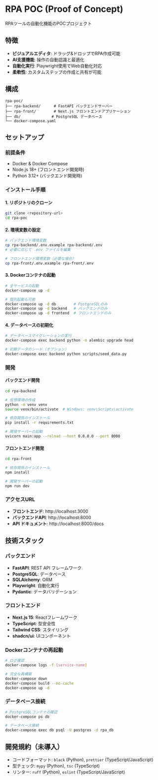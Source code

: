 # RPA POC (Proof of Concept)

RPAツールの自動化機能のPOCプロジェクト

## 特徴

- **ビジュアルエディタ**: ドラッグ&ドロップでRPA作成可能
- **AI支援機能**: 操作の自動認識と最適化
- **自動化実行**: Playwright使用でWeb自動化対応
- **柔軟性**: カスタムステップの作成と共有が可能

## 構成

```
rpa-poc/
├── rpa-backend/      # FastAPI バックエンドサーバー
├── rpa-front/        # Next.js フロントエンドアプリケーション
├── db/              # PostgreSQL データベース
└── docker-compose.yaml
```

## セットアップ

### 前提条件

- Docker & Docker Compose
- Node.js 18+ (フロントエンド開発時)
- Python 3.12+ (バックエンド開発時)

### インストール手順

#### 1. リポジトリのクローン

```bash
git clone <repository-url>
cd rpa-poc
```

#### 2. 環境変数の設定

```bash
# バックエンド環境変数
cp rpa-backend/.env.example rpa-backend/.env
# 必要に応じて .env ファイルを編集

# フロントエンド環境変数（必要な場合）
cp rpa-front/.env.example rpa-front/.env
```

#### 3. Dockerコンテナの起動

```bash
# 全サービスの起動
docker-compose up -d

# 個別起動も可能
docker-compose up -d db        # PostgreSQLのみ
docker-compose up -d backend   # バックエンドのみ
docker-compose up -d frontend  # フロントエンドのみ
```

#### 4. データベースの初期化

```bash
# データベースマイグレーションの実行
docker-compose exec backend python -m alembic upgrade head

# 初期データのシード（オプション）
docker-compose exec backend python scripts/seed_data.py
```

### 開発

#### バックエンド開発

```bash
cd rpa-backend

# 仮想環境の作成
python -m venv venv
source venv/bin/activate  # Windows: venv\Scripts\activate

# 依存関係のインストール
pip install -r requirements.txt

# 開発サーバーの起動
uvicorn main:app --reload --host 0.0.0.0 --port 8000
```

#### フロントエンド開発

```bash
cd rpa-front

# 依存関係のインストール
npm install

# 開発サーバーの起動
npm run dev
```

### アクセスURL

- **フロントエンド**: http://localhost:3000
- **バックエンドAPI**: http://localhost:8000
- **API ドキュメント**: http://localhost:8000/docs

## 技術スタック

### バックエンド
- **FastAPI**: REST API フレームワーク
- **PostgreSQL**: データベース
- **SQLAlchemy**: ORM
- **Playwright**: 自動化実行
- **Pydantic**: データバリデーション

### フロントエンド
- **Next.js 15**: Reactフレームワーク
- **TypeScript**: 型安全性
- **Tailwind CSS**: スタイリング
- **shadcn/ui**: UIコンポーネント


### Dockerコンテナの再起動

```bash
# ログ確認
docker-compose logs -f [service-name]

# 完全な再構築
docker-compose down
docker-compose build --no-cache
docker-compose up -d
```

### データベース接続

```bash
# PostgreSQLコンテナの確認
docker-compose ps db

# データベース接続
docker-compose exec db psql -U postgres -d rpa_db
```


## 開発規約（未導入）

- コードフォーマット: `black` (Python), `prettier` (TypeScript/JavaScript)
- 型チェック: `mypy` (Python), `tsc` (TypeScript)
- リンター: `ruff` (Python), `eslint` (TypeScript/JavaScript)
